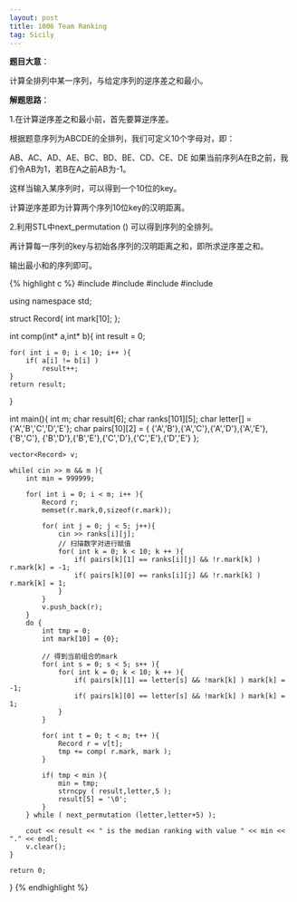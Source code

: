 ```yaml
---
layout: post
title: 1006 Team Ranking
tag: Sicily
---
```


__题目大意__：

计算全排列中某一序列，与给定序列的逆序差之和最小。

__解题思路__：

1.在计算逆序差之和最小前，首先要算逆序差。

根据题意序列为ABCDE的全排列，我们可定义10个字母对，即：

AB、AC、AD、AE、BC、BD、BE、CD、CE、DE
如果当前序列A在B之前，我们令AB为1，若B在A之前AB为-1。

这样当输入某序列时，可以得到一个10位的key。

计算逆序差即为计算两个序列10位key的汉明距离。

2.利用STL中next_permutation () 可以得到序列的全排列。

再计算每一序列的key与初始各序列的汉明距离之和，即所求逆序差之和。

输出最小和的序列即可。

{% highlight c %}
#include <iostream>
#include <vector>
#include <cstring>
#include <algorithm>

using namespace std;

struct Record{
    int mark[10];
};

int comp(int* a,int* b){
    int result = 0;
    
    for( int i = 0; i < 10; i++ ){
        if( a[i] != b[i] )
            result++;    
    }
    return result;   
}

int main(){
    int m;
    char result[6];
    char ranks[101][5];
    char letter[] = {'A','B','C','D','E'};
    char pairs[10][2] = { {'A','B'},{'A','C'},{'A','D'},{'A','E'},{'B','C'},
                         {'B','D'},{'B','E'},{'C','D'},{'C','E'},{'D','E'} };
                         
    vector<Record> v;

    while( cin >> m && m ){
        int min = 999999;
        
        for( int i = 0; i < m; i++ ){
            Record r;
            memset(r.mark,0,sizeof(r.mark));
                
            for( int j = 0; j < 5; j++){
                cin >> ranks[i][j]; 
                // 扫描数字对进行赋值 
                for( int k = 0; k < 10; k ++ ){ 
                    if( pairs[k][1] == ranks[i][j] && !r.mark[k] ) r.mark[k] = -1; 
                    if( pairs[k][0] == ranks[i][j] && !r.mark[k] ) r.mark[k] = 1;                                                                        
                }
            }
            v.push_back(r);                          
        } 
        do {
            int tmp = 0;
            int mark[10] = {0};
            
            // 得到当前组合的mark 
            for( int s = 0; s < 5; s++ ){                 
                for( int k = 0; k < 10; k ++ ){ 
                    if( pairs[k][1] == letter[s] && !mark[k] ) mark[k] = -1; 
                    if( pairs[k][0] == letter[s] && !mark[k] ) mark[k] = 1;                                                                        
                }
            }
            
            for( int t = 0; t < m; t++ ){               
                Record r = v[t];
                tmp += comp( r.mark, mark );                    
            }
 
            if( tmp < min ){
                min = tmp;   
                strncpy ( result,letter,5 );   
                result[5] = '\0';
            }
        } while ( next_permutation (letter,letter+5) );    
        
        cout << result << " is the median ranking with value " << min << "." << endl;  
        v.clear();     
    }
    
    return 0;    
}
{% endhighlight %}